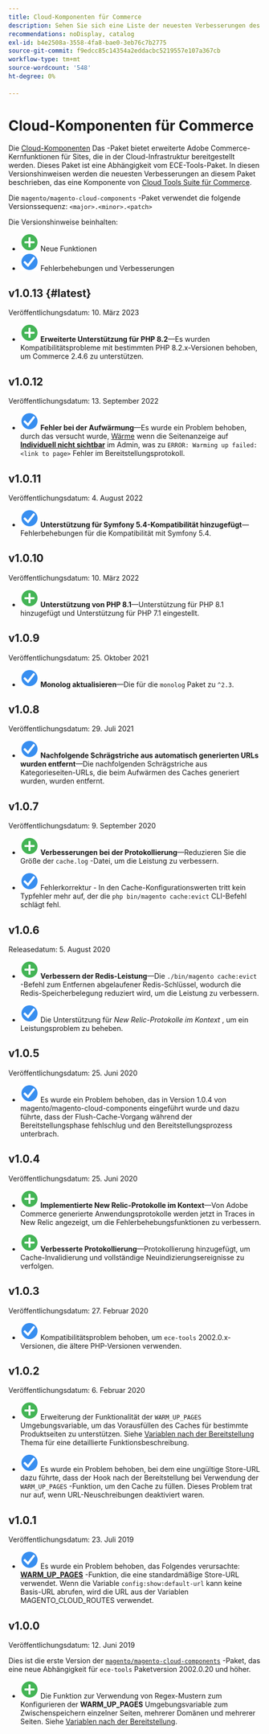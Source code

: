```yaml
---
title: Cloud-Komponenten für Commerce
description: Sehen Sie sich eine Liste der neuesten Verbesserungen des Cloud-Komponenten-Pakets an.
recommendations: noDisplay, catalog
exl-id: b4e2508a-3558-4fa8-bae0-3eb76c7b2775
source-git-commit: f9edcc85c14354a2eddacbc5219557e107a367cb
workflow-type: tm+mt
source-wordcount: '548'
ht-degree: 0%

---
```


# Cloud-Komponenten für Commerce

Die [Cloud-Komponenten](https://github.com/magento/magento-cloud-components) Das -Paket bietet erweiterte Adobe Commerce-Kernfunktionen für Sites, die in der Cloud-Infrastruktur bereitgestellt werden. Dieses Paket ist eine Abhängigkeit vom ECE-Tools-Paket. In diesen Versionshinweisen werden die neuesten Verbesserungen an diesem Paket beschrieben, das eine Komponente von [Cloud Tools Suite für Commerce](cloud-tools-suite.md).

Die `magento/magento-cloud-components` -Paket verwendet die folgende Versionssequenz: `<major>.<minor>.<patch>`

Die Versionshinweise beinhalten:

- ![Neues Symbol](../../assets/new.svg) Neue Funktionen
- ![Fixsymbol](../../assets/fix.svg) Fehlerbehebungen und Verbesserungen

<!--Add release notes below-->

## v1.0.13 {#latest}

Veröffentlichungsdatum: 10. März 2023

- ![Neues Symbol](../../assets/new.svg) **Erweiterte Unterstützung für PHP 8.2**—Es wurden Kompatibilitätsprobleme mit bestimmten PHP 8.2.x-Versionen behoben, um Commerce 2.4.6 zu unterstützen.

## v1.0.12

Veröffentlichungsdatum: 13. September 2022

- ![Fixsymbol](../../assets/fix.svg) **Fehler bei der Aufwärmung**—Es wurde ein Problem behoben, durch das versucht wurde, [Wärme](../environment/variables-post-deploy.md#warm_up_pages) wenn die Seitenanzeige auf [**Individuell nicht sichtbar**](https://docs.magento.com/user-guide/system/data-attributes-product.html#simple-product-csv-file-structure) im Admin, was zu `ERROR: Warming up failed: <link to page>` Fehler im Bereitstellungsprotokoll.<!-- MCLOUD-9134 -->

## v1.0.11

Veröffentlichungsdatum: 4. August 2022

- ![Fixsymbol](../../assets/fix.svg) **Unterstützung für Symfony 5.4-Kompatibilität hinzugefügt**—Fehlerbehebungen für die Kompatibilität mit Symfony 5.4.<!-- AC-3550 -->

## v1.0.10

Veröffentlichungsdatum: 10. März 2022

- ![Neues Symbol](../../assets/new.svg) **Unterstützung von PHP 8.1**—Unterstützung für PHP 8.1 hinzugefügt und Unterstützung für PHP 7.1 eingestellt.

## v1.0.9

Veröffentlichungsdatum: 25. Oktober 2021

- ![Fixsymbol](../../assets/fix.svg) **Monolog aktualisieren**—Die für die `monolog` Paket zu `^2.3`.<!-- ACMP-1263 -->

## v1.0.8

Veröffentlichungsdatum: 29. Juli 2021

- ![Fixsymbol](../../assets/fix.svg) **Nachfolgende Schrägstriche aus automatisch generierten URLs wurden entfernt**—Die nachfolgenden Schrägstriche aus Kategorieseiten-URLs, die beim Aufwärmen des Caches generiert wurden, wurden entfernt.<!--MCLOUD-7192-->

## v1.0.7

Veröffentlichungsdatum: 9. September 2020

- ![Neues Symbol](../../assets/new.svg) **Verbesserungen bei der Protokollierung**—Reduzieren Sie die Größe der `cache.log` -Datei, um die Leistung zu verbessern.<!--MCLOUD-6859-->

- ![Fixsymbol](../../assets/fix.svg) Fehlerkorrektur - In den Cache-Konfigurationswerten tritt kein Typfehler mehr auf, der die `php bin/magento cache:evict` CLI-Befehl schlägt fehl.

## v1.0.6

Releasedatum: 5. August 2020

- ![Neues Symbol](../../assets/new.svg) **Verbessern der Redis-Leistung**—Die `./bin/magento cache:evict` -Befehl zum Entfernen abgelaufener Redis-Schlüssel, wodurch die Redis-Speicherbelegung reduziert wird, um die Leistung zu verbessern.<!--MCLOUD-6023-->

- ![Fixsymbol](../../assets/fix.svg) Die Unterstützung für *New Relic-Protokolle im Kontext* , um ein Leistungsproblem zu beheben.<!--MCLOUD-6422-->

## v1.0.5

Veröffentlichungsdatum: 25. Juni 2020

- ![Fixsymbol](../../assets/fix.svg) Es wurde ein Problem behoben, das in Version 1.0.4 von magento/magento-cloud-components eingeführt wurde und dazu führte, dass der Flush-Cache-Vorgang während der Bereitstellungsphase fehlschlug und den Bereitstellungsprozess unterbrach.

## v1.0.4

Veröffentlichungsdatum: 25. Juni 2020

- ![Neues Symbol](../../assets/new.svg) **Implementierte New Relic-Protokolle im Kontext**—Von Adobe Commerce generierte Anwendungsprotokolle werden jetzt in Traces in New Relic angezeigt, um die Fehlerbehebungsfunktionen zu verbessern.<!--MCLOUD-6029-->

- ![Neues Symbol](../../assets/new.svg) **Verbesserte Protokollierung**—Protokollierung hinzugefügt, um Cache-Invalidierung und vollständige Neuindizierungsereignisse zu verfolgen.<!--MCLOUD-6157-->

## v1.0.3

Veröffentlichungsdatum: 27. Februar 2020

- ![Fixsymbol](../../assets/fix.svg) Kompatibilitätsproblem behoben, um `ece-tools` 2002.0.x-Versionen, die ältere PHP-Versionen verwenden.

## v1.0.2

Veröffentlichungsdatum: 6. Februar 2020

- ![Neues Symbol](../../assets/new.svg) Erweiterung der Funktionalität der `WARM_UP_PAGES` Umgebungsvariable, um das Vorausfüllen des Caches für bestimmte Produktseiten zu unterstützen. Siehe [Variablen nach der Bereitstellung](../environment/variables-post-deploy.md#warm_up_pages) Thema für eine detaillierte Funktionsbeschreibung.<!--MAGECLOUD-4444-->

- ![Fixsymbol](../../assets/fix.svg) Es wurde ein Problem behoben, bei dem eine ungültige Store-URL dazu führte, dass der Hook nach der Bereitstellung bei Verwendung der `WARM_UP_PAGES` -Funktion, um den Cache zu füllen. Dieses Problem trat nur auf, wenn URL-Neuschreibungen deaktiviert waren.<!-- MAGECLOUD-4094 -->

## v1.0.1

Veröffentlichungsdatum: 23. Juli 2019

- ![Fixsymbol](../../assets/fix.svg) Es wurde ein Problem behoben, das Folgendes verursachte: [**WARM_UP_PAGES**](../environment/variables-post-deploy.md#warm_up_pages) -Funktion, die eine standardmäßige Store-URL verwendet. Wenn die Variable `config:show:default-url` kann keine Basis-URL abrufen, wird die URL aus der Variablen MAGENTO_CLOUD_ROUTES verwendet.<!-- MAGECLOUD-3866 -->

## v1.0.0

Veröffentlichungsdatum: 12. Juni 2019

Dies ist die erste Version der [`magento/magento-cloud-components`](https://github.com/magento/magento-cloud-components) -Paket, das eine neue Abhängigkeit für `ece-tools` Paketversion 2002.0.20 und höher.

- ![Neues Symbol](../../assets/new.svg) Die Funktion zur Verwendung von Regex-Mustern zum Konfigurieren der **WARM_UP_PAGES** Umgebungsvariable zum Zwischenspeichern einzelner Seiten, mehrerer Domänen und mehrerer Seiten. Siehe [Variablen nach der Bereitstellung](../environment/variables-post-deploy.md#warm_up_pages).<!--MAGECLOUD-3258-->
